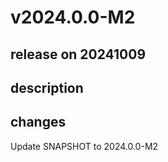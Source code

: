 # v2024.0.0-M2

## release on 20241009

## description

## changes

Update SNAPSHOT to 2024.0.0-M2

